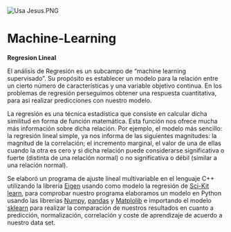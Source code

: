 ![Usa Jesus.PNG](https://github.com/jchaves1406/Personales/blob/main/wallpaperbetter%20(1).jpg)
# Machine-Learning

**Regresion Lineal**

El análisis de Regresión es un subcampo de “machine learning supervisado”. Su propósito es establecer un modelo para la relación entre un cierto número de características y una variable objetivo continua. En los problemas de regresión perseguimos obtener una respuesta cuantitativa, para asi realizar predicciones con nuestro modelo. 

La regresión es una técnica estadística que consiste en calcular dicha similitud en forma de función matemática. Esta función nos ofrece mucha más información sobre dicha relación. Por ejemplo, el modelo más sencillo: la regresión lineal simple, ya nos informa de las siguientes magnitudes: la magnitud de la correlación; el incremento marginal, el valor de una de ellas cuando la otra es cero y si dicha relación puede considerarse significativa o fuerte (distinta de una relación normal) o no significativa o débil (similar a una relación normal).

Se elaboró un programa de ajuste lineal multivariable en el lenguaje C++ utilizando la librería [Eigen](https://eigen.tuxfamily.org/index.php?title=Main_Page) usando como modelo la regresión de [Sci-Kit learn](https://scikit-learn.org/stable/index.html), para comprobar nuestro programa elaboramos un modelo en Python usando las librerías [Numpy](https://numpy.org/), [pandas](https://pandas.pydata.org/) y [Matplolib](https://matplotlib.org/)  e importando el modelo [sklearn](https://scikit-learn.org/stable/modules/generated/sklearn.linear_model.LinearRegression.html) para realizar la comparación de nuestros resultados en cuanto a predicción, normalización, correlación y coste de aprendizaje de acuerdo a nuestro data set.





